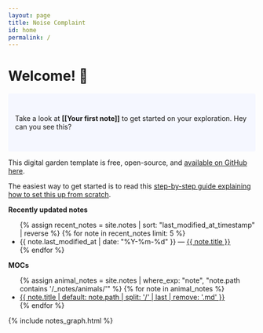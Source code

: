 ```yaml
---
layout: page
title: Noise Complaint
id: home
permalink: /
---
```


# Welcome! 🌱

<p style="padding: 3em 1em; background: #f5f7ff; border-radius: 4px;">
  Take a look at <span style="font-weight: bold">[[Your first note]]</span> to get started on your exploration. Hey can you see this?
</p>

This digital garden template is free, open-source, and [available on GitHub here](https://github.com/maximevaillancourt/digital-garden-jekyll-template).

The easiest way to get started is to read this [step-by-step guide explaining how to set this up from scratch](https://maximevaillancourt.com/blog/setting-up-your-own-digital-garden-with-jekyll).

<strong>Recently updated notes</strong>

<ul>
  {% assign recent_notes = site.notes | sort: "last_modified_at_timestamp" | reverse %}
  {% for note in recent_notes limit: 5 %}
    <li>
      {{ note.last_modified_at | date: "%Y-%m-%d" }} — <a class="internal-link" href="{{ site.baseurl }}{{ note.url }}">{{ note.title }}</a>
    </li>
  {% endfor %}
</ul>

<strong>MOCs</strong>

<ul>
  {% assign animal_notes = site.notes | where_exp: "note", "note.path contains '/_notes/animals/'" %}
  {% for note in animal_notes %}
    <li>
      <a class="internal-link" href="{{ site.baseurl }}{{ note.url }}">{{ note.title | default: note.path | split: '/' | last | remove: '.md' }}</a>
    </li>
  {% endfor %}
</ul>

{% include notes_graph.html %} 


<style>
  .wrapper {
    max-width: 46em;
  }
</style>
